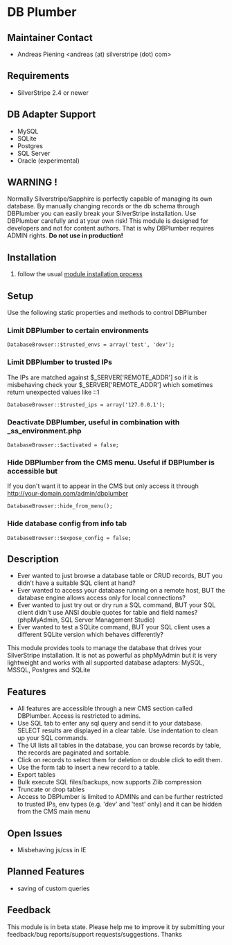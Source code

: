 # DB Plumber

## Maintainer Contact
 * Andreas Piening <andreas (at) silverstripe (dot) com>

## Requirements
 * SilverStripe 2.4 or newer

## DB Adapter Support
 * MySQL
 * SQLite
 * Postgres
 * SQL Server
 * Oracle (experimental)

## WARNING !

Normally Silverstripe/Sapphire is perfectly capable of managing its own database. By manually changing records or the db schema through DBPlumber you can easily break your SilverStripe installation. Use DBPlumber carefully and at your own risk!
This module is designed for developers and not for content authors. That is why DBPlumber requires ADMIN rights.
**Do not use in production!**

## Installation

 1. follow the usual [module installation process](http://doc.silverstripe.org/modules#installation)

## Setup

Use the following static properties and methods to control DBPlumber

### Limit DBPlumber to certain environments

	DatabaseBrowser::$trusted_envs = array('test', 'dev');

### Limit DBPlumber to trusted IPs

The IPs are matched against $_SERVER['REMOTE_ADDR'] so if it is misbehaving check your $_SERVER['REMOTE_ADDR'] which sometimes return unexpected values like ::1

	DatabaseBrowser::$trusted_ips = array('127.0.0.1');

### Deactivate DBPlumber, useful in combination with _ss_environment.php

	DatabaseBrowser::$activated = false;

### Hide DBPlumber from the CMS menu. Useful if DBPlumber is accessible but

If you don't want it to appear in the CMS but only access it through http://your-domain.com/admin/dbplumber

	DatabaseBrowser::hide_from_menu();

### Hide database config from info tab

	DatabaseBrowser::$expose_config = false;

## Description

 * Ever wanted to just browse a database table or CRUD records, BUT you didn't have a suitable SQL client at hand?
 * Ever wanted to access your database running on a remote host, BUT the database engine allows access only for local connections?
 * Ever wanted to just try out or dry run a SQL command, BUT your SQL client didn't use ANSI double quotes for table and field names? (phpMyAdmin, SQL Server Management Studio)
 * Ever wanted to test a SQLite command, BUT your SQL client uses a different SQLite version which behaves differently?

This module provides tools to manage the database that drives your SilverStripe installation.
It is not as powerful as phpMyAdmin but it is very lightweight and works with all supported database adapters: MySQL, MSSQL, Postgres and SQLite

## Features

 * All features are accessible through a new CMS section called DBPlumber. Access is restricted to admins.
 * Use SQL tab to enter any sql query and send it to your database. SELECT results are displayed in a clear table. Use indentation to clean up your SQL commands.
 * The UI lists all tables in the database, you can browse records by table, the records are paginated and sortable.
 * Click on records to select them for deletion or double click to edit them.
 * Use the form tab to insert a new record to a table.
 * Export tables
 * Bulk execute SQL files/backups, now supports Zlib compression
 * Truncate or drop tables
 * Access to DBPlumber is limited to ADMINs and can be further restricted to trusted IPs, env types (e.g. 'dev' and 'test' only) and it can be hidden from the CMS main menu

## Open Issues

 * Misbehaving js/css in IE

## Planned Features

 * saving of custom queries

## Feedback

This module is in beta state. Please help me to improve it by submitting your feedback/bug reports/support requests/suggestions. Thanks